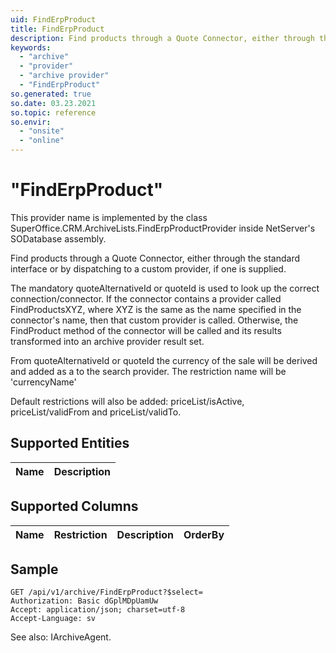 ```yaml
---
uid: FindErpProduct
title: FindErpProduct
description: Find products through a Quote Connector, either through the standard interface or by dispatching to a custom provider, if one is supplied.
keywords:
  - "archive"
  - "provider"
  - "archive provider"
  - "FindErpProduct"
so.generated: true
so.date: 03.23.2021
so.topic: reference
so.envir:
  - "onsite"
  - "online"
---
```


# "FindErpProduct"

This provider name is implemented by the class <see cref="T:SuperOffice.CRM.ArchiveLists.FindErpProductProvider">SuperOffice.CRM.ArchiveLists.FindErpProductProvider</see> inside NetServer's SODatabase assembly.

Find products through a Quote Connector, either through the standard interface or by dispatching to a custom provider, if one is supplied.

The mandatory quoteAlternativeId or quoteId is used to look up the correct connection/connector. If the connector
contains a provider called FindProductsXYZ, where XYZ is the same as the name specified in the connector's
<see cref="T:SuperOffice.CRM.QuoteConnectorAttribute" /> name, then that custom provider is called.
Otherwise, the FindProduct method of the connector will be called and its results transformed into
an archive provider result set.



From quoteAlternativeId or quoteId the currency of the sale will be derived and added as a <see cref="T:SuperOffice.CRM.ArchiveLists.ArchiveRestrictionInfo" /> to the search provider. The restriction name will be 'currencyName'





Default restrictions will also be added:
priceList/isActive,
priceList/validFrom and
priceList/validTo.




## Supported Entities
| Name | Description |
| ---- | ----- |

## Supported Columns
| Name | Restriction | Description | OrderBy
| ---- | ----- | ------- | ------ |

## Sample

```http!
GET /api/v1/archive/FindErpProduct?$select=
Authorization: Basic dGplMDpUamUw
Accept: application/json; charset=utf-8
Accept-Language: sv

```



See also: <see cref="T:SuperOffice.CRM.Services.IArchiveAgent">IArchiveAgent</see>.</p>

